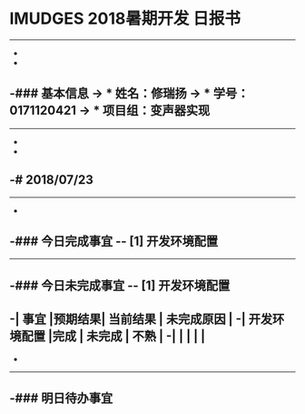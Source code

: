 # IMUDGES 2018暑期开发 日报书
--------
-
-
-### 基本信息
-> * 姓名：修瑞扬
-> * 学号：0171120421
-> * 项目组：变声器实现
-
--------
-
-
-# 2018/07/23
-
--------
-
-### 今日完成事宜
-- [1]  开发环境配置
-
------
-### 今日未完成事宜
-- [1]  开发环境配置
-
-| 事宜     |预期结果| 当前结果  | 未完成原因   | 
-| 开发环境配置 |完成 | 未完成  | 不熟 |
-|    |   |   |   |
-
-
-------
-### 明日待办事宜
--------
